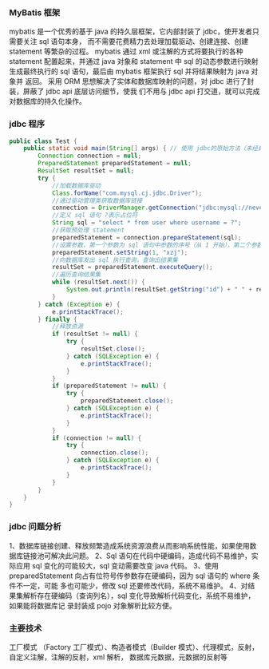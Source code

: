 ### MyBatis 框架

mybatis 是一个优秀的基于 java 的持久层框架，它内部封装了 jdbc，使开发者只需要关注 sql 语句本身， 而不需要花费精力去处理加载驱动、创建连接、创建 statement 等繁杂的过程。 mybatis 通过 xml
或注解的方式将要执行的各种 statement 配置起来，并通过 java 对象和 statement 中 sql 的动态参数进行映射生成最终执行的 sql 语句，最后由 mybatis 框架执行 sql 并将结果映射为 java 对象并
返回。 采用 ORM 思想解决了实体和数据库映射的问题，对 jdbc 进行了封装，屏蔽了 jdbc api 底层访问细节，使我 们不用与 jdbc api 打交道，就可以完成对数据库的持久化操作。

### jdbc 程序

```java
public class Test {
    public static void main(String[] args) { // 使用 jdbc的原始方法（未经封装）实现了查询数据库表记录的操作。
        Connection connection = null;
        PreparedStatement preparedStatement = null;
        ResultSet resultSet = null;
        try {
            //加载数据库驱动
            Class.forName("com.mysql.cj.jdbc.Driver");
            //通过驱动管理类获取数据库链接
            connection = DriverManager.getConnection("jdbc:mysql://nevermore.top:3306/mybatis?characterEncoding=utf-8", "xia", "root123456");
            //定义 sql 语句 ?表示占位符
            String sql = "select * from user where username = ?";
            //获取预处理 statement
            preparedStatement = connection.prepareStatement(sql);
            //设置参数，第一个参数为 sql 语句中参数的序号（从 1 开始），第二个参数为设置的参数值
            preparedStatement.setString(1, "xzj");
            //向数据库发出 sql 执行查询，查询出结果集
            resultSet = preparedStatement.executeQuery();
            //遍历查询结果集
            while (resultSet.next()) {
                System.out.println(resultSet.getString("id") + " " + resultSet.getString("username"));
            }
        } catch (Exception e) {
            e.printStackTrace();
        } finally {
            //释放资源
            if (resultSet != null) {
                try {
                    resultSet.close();
                } catch (SQLException e) {
                    e.printStackTrace();
                }
            }
            if (preparedStatement != null) {
                try {
                    preparedStatement.close();
                } catch (SQLException e) {
                    e.printStackTrace();
                }
            }
            if (connection != null) {
                try {
                    connection.close();
                } catch (SQLException e) {
                    e.printStackTrace();
                }
            }
        }
    }
}
```

### jdbc 问题分析
1、数据库链接创建、释放频繁造成系统资源浪费从而影响系统性能，如果使用数据库链接池可解决此问题。
2、Sql 语句在代码中硬编码，造成代码不易维护，实际应用 sql 变化的可能较大，sql 变动需要改变 java
代码。
3、使用 preparedStatement 向占有位符号传参数存在硬编码，因为 sql 语句的 where 条件不一定，可能
多也可能少，修改 sql 还要修改代码，系统不易维护。
4、对结果集解析存在硬编码（查询列名），sql 变化导致解析代码变化，系统不易维护，如果能将数据库记
录封装成 pojo 对象解析比较方便。


### 主要技术
工厂模式 （Factory 工厂模式）、构造者模式（Builder 模式）、代理模式，反射，自定义注解，注解的反射，xml 解析，
数据库元数据，元数据的反射等